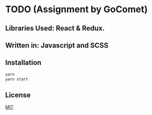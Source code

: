 # TODO (Assignment by GoComet)

## Libraries Used: React & Redux.

## Written in: Javascript and SCSS

## Installation

```bash
yarn
yarn start
```


## License
[MIT](https://choosealicense.com/licenses/mit/)
